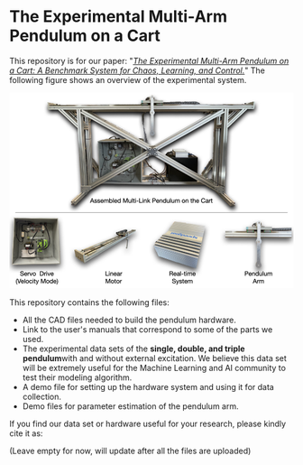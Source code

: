 # The Experimental Multi-Arm Pendulum on a Cart

This repository is for our paper: "*[The Experimental Multi-Arm Pendulum on a Cart: A Benchmark System for Chaos, Learning, and Control.]()*" The following figure shows an overview of the experimental system.

![](Images/OverviewSys.png)

This repository contains the following files:
- All the CAD files needed to build the pendulum hardware.
- Link to the user's manuals that correspond to some of the parts we used.
- The experimental data sets of the **single, double, and triple pendulum**with and without external excitation. We believe this data set will be extremely useful for the Machine Learning and AI community to test their modeling algorithm.
- A demo file for setting up the hardware system and using it for data collection.
- Demo files for parameter estimation of the pendulum arm.

If you find our data set or hardware useful for your research, please kindly cite it as: 

(Leave empty for now, will update after all the files are uploaded)



